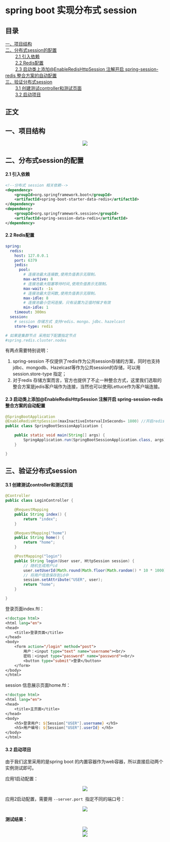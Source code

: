 # spring boot 实现分布式 session
## 目录<br/>
<a href="#一项目结构">一、项目结构</a><br/>
<a href="#二分布式session的配置">二、分布式session的配置</a><br/>
&nbsp;&nbsp;&nbsp;&nbsp;&nbsp;&nbsp;&nbsp;&nbsp;<a href="#21-引入依赖">2.1 引入依赖</a><br/>
&nbsp;&nbsp;&nbsp;&nbsp;&nbsp;&nbsp;&nbsp;&nbsp;<a href="#22-Redis配置">2.2 Redis配置</a><br/>
&nbsp;&nbsp;&nbsp;&nbsp;&nbsp;&nbsp;&nbsp;&nbsp;<a href="#23-启动类上添加EnableRedisHttpSession-注解开启-spring-session-redis-整合方案的自动配置">2.3 启动类上添加@EnableRedisHttpSession 注解开启 spring-session-redis 整合方案的自动配置</a><br/>
<a href="#三验证分布式session">三、验证分布式session</a><br/>
&nbsp;&nbsp;&nbsp;&nbsp;&nbsp;&nbsp;&nbsp;&nbsp;<a href="#31-创建测试controller和测试页面">3.1 创建测试controller和测试页面</a><br/>
&nbsp;&nbsp;&nbsp;&nbsp;&nbsp;&nbsp;&nbsp;&nbsp;<a href="#32-启动项目">3.2 启动项目</a><br/>
## 正文<br/>

## 一、项目结构

<div align="center"> <img src="https://github.com/heibaiying/spring-samples-for-all/blob/master/pictures/spring-boot-session.png"/> </div>



## 二、分布式session的配置

#### 2.1 引入依赖

```xml
<!--分布式 session 相关依赖-->
<dependency>
    <groupId>org.springframework.boot</groupId>
    <artifactId>spring-boot-starter-data-redis</artifactId>
</dependency>
<dependency>
    <groupId>org.springframework.session</groupId>
    <artifactId>spring-session-data-redis</artifactId>
</dependency>
```

#### 2.2 Redis配置

```yaml
spring:
  redis:
    host: 127.0.0.1
    port: 6379
    jedis:
      pool:
        # 连接池最大连接数,使用负值表示无限制。
        max-active: 8
        # 连接池最大阻塞等待时间,使用负值表示无限制。
        max-wait: -1s
        # 连接池最大空闲数,使用负值表示无限制。
        max-idle: 8
        # 连接池最小空闲连接，只有设置为正值时候才有效
        min-idle: 1
    timeout: 300ms
  session:
    # session 存储方式 支持redis、mongo、jdbc、hazelcast
    store-type: redis

# 如果是集群节点 采用如下配置指定节点
#spring.redis.cluster.nodes

```

有两点需要特别说明：

1. spring-session 不仅提供了redis作为公共session存储的方案，同时也支持jdbc、mongodb、Hazelcast等作为公共session的存储，可以用session.store-type 指定；
2. 对于redis 存储方案而言，官方也提供了不止一种整合方式，这里我们选取的整合方案是jedis客户端作为连接，当然也可以使用Lettuce作为客户端连接。

#### 2.3 启动类上添加@EnableRedisHttpSession 注解开启 spring-session-redis 整合方案的自动配置

```java
@SpringBootApplication
@EnableRedisHttpSession(maxInactiveIntervalInSeconds= 1800) //开启redis session支持,并配置session过期时间
public class SpringBootSessionApplication {

    public static void main(String[] args) {
        SpringApplication.run(SpringBootSessionApplication.class, args);
    }

}
```



## 三、验证分布式session

#### 3.1 创建测试controller和测试页面

```java
@Controller
public class LoginController {

    @RequestMapping
    public String index() {
        return "index";
    }

    @RequestMapping("home")
    public String home() {
        return "home";
    }

    @PostMapping("login")
    public String login(User user, HttpSession session) {
        // 随机生成用户id
        user.setUserId(Math.round(Math.floor(Math.random() * 10 * 1000)));
        // 将用户信息保存到id中
        session.setAttribute("USER", user);
        return "home";
    }

}
```

登录页面index.ftl：

```jsp
<!doctype html>
<html lang="en">
<head>
    <title>登录页面</title>
</head>
<body>
    <form action="/login" method="post">
        用户：<input type="text" name="username"><br/>
        密码：<input type="password" name="password"><br/>
        <button type="submit">登录</button>
    </form>
</body>
</html>
```

session 信息展示页面home.ftl：

```jsp
<!doctype html>
<html lang="en">
<head>
    <title>主页面</title>
</head>
<body>
    <h5>登录用户: ${Session["USER"].username} </h5>
    <h5>用户编号: ${Session["USER"].userId} </h5>
</body>
</html>
```

#### 3.2 启动项目

由于我们这里采用的是spring boot 的内置容器作为web容器，所以直接启动两个实例测试即可。

应用1启动配置：

<div align="center"> <img src="https://github.com/heibaiying/spring-samples-for-all/blob/master/pictures/spring-boot-session-app1.png"/> </div>

应用2启动配置，需要用 `--server.port `指定不同的端口号：

<div align="center"> <img src="https://github.com/heibaiying/spring-samples-for-all/blob/master/pictures/spring-boot-session-app2.png"/> </div>

**测试结果：**

<div align="center"> <img src="https://github.com/heibaiying/spring-samples-for-all/blob/master/pictures/spring-boot-session-8080.png"/> </div>

<div align="center"> <img src="https://github.com/heibaiying/spring-samples-for-all/blob/master/pictures/spring-boot-session-8090.png"/> </div>